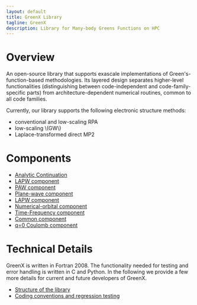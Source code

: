 ```yaml
---
layout: default
title: GreenX Library
tagline: GreenX
description: Library for Many-body Greens Functions on HPC
---
```


# Overview

An open-source library that supports exascale implementations of Green's-function-based methodologies. Its layered design separates higher-level functionalities (distinguishing between code-independent and code-family-specific parts) from architecture-dependent numerical routines, common to all code families.

Currently, our library supports the following electronic structure methods:

- conventional and low-scaling RPA
- low-scaling \\(GW\\)
- Laplace-transformed direct MP2

# Components
- [Analytic Continuation](gx_ac.md)
- [LAPW component](gx_lapw.md)
- [PAW component](gx_paw.md)
- [Plane-wave component](gx_planewave.md)
- [LAPW component ](gx_lapw.md)
- [Numerical-orbital component ](gx_localized_basis.md)
- [Time-Frequency component](gx_time_frequency.md)
- [Common component](gx_common.md)
- [q=0 Coulomb component](gx_q0.md)

# Technical Details
 GreenX is written in Fortran 2008. The functionality needed for testing and error handling is written in C and Python. In the following we provide a few more details for current and future developers of GreenX. 
- [Structure of the library](structure.md)
- [Coding conventions and regression testing](tests.md)
